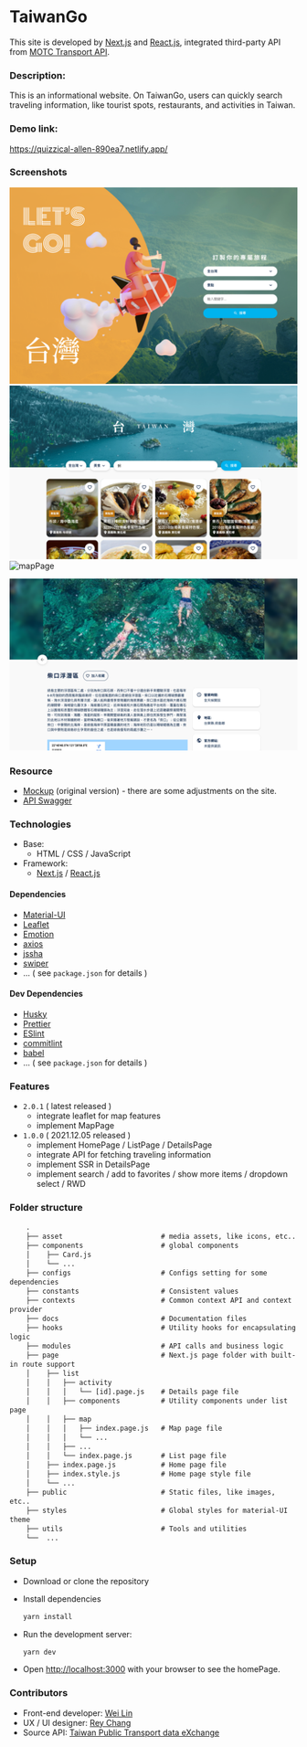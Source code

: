 # TaiwanGo
This site is developed by [Next.js](https://nextjs.org/) and [React.js](https://reactjs.org/), integrated third-party API from [MOTC Transport API](https://ptx.transportdata.tw/MOTC?t=Tourism&v=2).
### Description:
This is an informational website. On TaiwanGo, users can quickly search traveling information, like tourist spots, restaurants, and activities in Taiwan.

### Demo link:
https://quizzical-allen-890ea7.netlify.app/


### Screenshots

![homePage](./docs/homePage.png)
![listPage](./docs/listPage.png)
![mapPage](./docs/mapPage.png)

![detailsPage](./docs/detailsPage.png)

### Resource 
- [Mockup](https://www.figma.com/file/YQ0Q6Gbj8YRVSntbVXcTPy/Week-1-%7C-%E5%8F%B0%E7%81%A3%E6%97%85%E9%81%8A%E6%99%AF%E9%BB%9E%E5%B0%8E%E8%A6%BD?node-id=0%3A1) (original version) - there are some adjustments on the site.
- [API Swagger](https://ptx.transportdata.tw/MOTC?t=Tourism&v=2)
### Technologies 
- Base:  
   - HTML / CSS / JavaScript
- Framework: 
   - [Next.js](https://nextjs.org/) / [React.js](https://reactjs.org/)


#### Dependencies
- [Material-UI](https://mui.com/)
- [Leaflet](https://leafletjs.com/)
- [Emotion](https://emotion.sh/docs/introduction)
- [axios](https://github.com/axios/axios)
- [jssha](https://github.com/Caligatio/jsSHA)
- [swiper](https://swiperjs.com/)
- ... ( see `package.json` for details )

#### Dev Dependencies
- [Husky](https://github.com/typicode/husky)
- [Prettier](https://prettier.io/)
- [ESlint](https://eslint.bootcss.com/)
- [commitlint](https://github.com/conventional-changelog/commitlint)
- [babel](https://babeljs.io/)
- ... ( see `package.json` for details )

### Features
-  `2.0.1` ( latest released )
   - integrate leaflet for map features
   - implement MapPage
 - `1.0.0` ( 2021.12.05 released )
   - implement HomePage / ListPage / DetailsPage
   - integrate API for fetching traveling information
   - implement SSR in DetailsPage
   - implement search / add to favorites / show more items / dropdown select / RWD

### Folder structure
```
    .
    ├── asset                        # media assets, like icons, etc..
    ├── components                   # global components
    │    ├── Card.js             
    │    └── ...             
    ├── configs                      # Configs setting for some dependencies
    ├── constants                    # Consistent values
    ├── contexts                     # Common context API and context provider 
    ├── docs                         # Documentation files 
    ├── hooks                        # Utility hooks for encapsulating logic
    ├── modules                      # API calls and business logic
    ├── page                         # Next.js page folder with built-in route support
    │    ├── list 
    │    │   ├── activity
    │    │   │   └── [id].page.js    # Details page file
    │    │   ├── components          # Utility components under list page
    │    │   ├── map                  
    │    │   │   ├── index.page.js   # Map page file
    │    │   │   └── ...
    │    │   ├── ...                  
    │    │   └── index.page.js       # List page file
    │    ├── index.page.js           # Home page file
    │    ├── index.style.js          # Home page style file
    │    └── ...   
    ├── public                       # Static files, like images, etc..
    ├── styles                       # Global styles for material-UI theme
    ├── utils                        # Tools and utilities
    └──  ...

```
### Setup
- Download or clone the repository
- Install dependencies
  ```bash
  yarn install
  ```
- Run the development server:

  ```bash
  yarn dev
  ```
- Open [http://localhost:3000](http://localhost:3000) with your browser to see the homePage.



### Contributors
- Front-end developer: [Wei Lin](https://github.com/WeiLin18)
- UX / UI designer: [Rey Chang](https://2021.thef2e.com/users/6296427084285739362)
- Source API: [Taiwan Public Transport data eXchange](https://ptx.transportdata.tw/PTX/)



